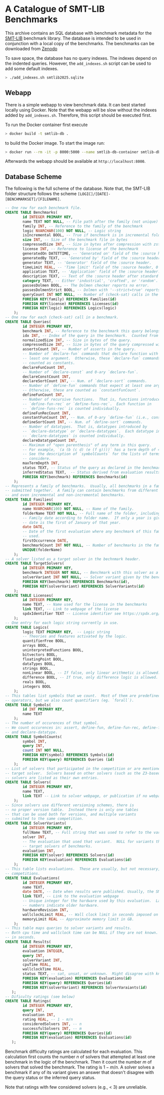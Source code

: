 # A Catalogue of SMT-LIB Benchmarks

This archive contains an SQL database with benchmark metadata for the
[SMT-LIB](https://smt-lib.org/benchmarks.shtml) benchmark library.
The database is intended to be used in conjunction with a local copy
of the benchmarks.  The benchmarks can be downloaded from
[Zenodo](https://zenodo.org/communities/smt-lib/records?q=&l=list&p=1&s=10&sort=newest)

To save space, the database has no query indexes.  The indexes depend on
the indented queries.  However, the `add_indexes.sh` script can be used
to add some default indexes.

```bash
> ./add_indexes.sh smtlib2025.sqlite
```

## Webapp

There is a simple webapp to view benchmark data.  It can best started
locally using Docker.  Note that the webapp will be slow without the
indexes added by `add_indexes.sh`.  Therefore, this script should be
executed first.

To run the Docker container first execute
```bash
> docker build -t smtlib-db .
```
to build the Docker image.
To start the image run:
```bash
> docker run --rm -it -p 8000:5000 --name smtlib-db-container smtlib-db
```
Afterwards the webapp should be available at `http://localhost:8000`.

## Database Scheme

The following is the full scheme of the database.  Note
that, the SMT-LIB folder structure follows the scheme
`[LOGIC]/[DATE]-[BENCHMARKSET]/[FILENAME]`.

```sql
-- One row for each benchmark file.
CREATE TABLE Benchmarks(
        id INTEGER PRIMARY KEY,
        name TEXT NOT NULL, -- File path after the family (not unique)
        family INT, -- Reference to the family of the benchmark
        logic NVARCHAR(100) NOT NULL, -- Logic string
        isIncremental BOOL, -- True if benchmark is in incremental folder
        size INT, -- Size of the benchmark file in bytes
        compressedSize INT, -- Size in bytes after compression with zstd
        license INT, -- Reference to license of the benchmark
        generatedOn DATETTIME, -- 'Generated on' field of the :source header.
        generatedBy TEXT, -- 'Generated by' field of the :source header.
        generator TEXT, -- 'Generator' field of the :source header.
        timeLimit REAL, -- 'Time limit' field of the :source header, 0 default.
        application TEXT, -- 'Application' field of the :source header.
        description TEXT, -- Text of the :source header after standard fields.
        category TEXT, -- Either 'industrial', 'crafted', or 'random'.
        passesDolmen BOOL, -- The Dolmen checker reports no error.
        passesDolmenStrict BOOL, -- Dolmen with '--strict=true' reports no error.
        queryCount INT NOT NULL, -- Number of (check-sat) calls in the benchmark.
        FOREIGN KEY(family) REFERENCES Families(id)
        FOREIGN KEY(license) REFERENCES Licenses(id)
        FOREIGN KEY(logic) REFERENCES Logics(logic)
    );
-- One row for each (check-sat) call in a benchmark.
CREATE TABLE Queries(
        id INTEGER PRIMARY KEY,
        benchmark INT, -- Reference to the benchmark this query belongs to.
        idx INT, -- Index of the query in the benchmark.  Counted from 1.
        normalizedSize INT, -- Size in bytes of the query.
        compressedSize INT, -- Size in bytes of the query compressed with zstd.
        assertsCount INT, -- Number of asserts in the query.
        -- Number of `declare-fun` commands that declare function with at
        -- least one argument.  Otherwise, these `declare-fun` commands are
        -- counted as constants.
        declareFunCount INT,
        -- Number of `declare-const` and 0-ary `declare-fun`.
        declareConstCount INT,
        declareSortCount INT, -- Num. of `declare-sort` commands.
        -- Number of `define-fun` commands that expect at least one argument.
        -- Otherwise, these are counted as `constantFunCount`.
        defineFunCount INT,
        -- Number of recursive functions.  That is, functions introduced by
        -- `define-fun-rec` or `define-funs-rec`.  Each function in
        -- `define-funs-rec` is counted individually.
        defineFunRecCount INT,
        constantFunCount INT, -- Num. of 0-ary `define-fun` (i.e., constants).
        defineSortCount INT, -- Num. of `define-sort` commands.
        -- Number of datatypes.  That is, datatypes introduced by
        -- `declare-datatype` or `declare-datatypes`.  Each datatype in
        -- `declare-datatypes` is counted individually.
        declareDatatypeCount INT,
        -- Maximum of "open parenthesis" of any term in this query.
        -- For example, `(a (b (c d) (e (f g))))` has a term depth of 4.
        -- See the description of `symbolCounts` for the lists of terms
        -- considere.
        maxTermDepth INT,
        status TEXT, -- Status of the query as declared in the benchmark.
        inferredStatus TEXT,  -- Status derived from evaluation results.
        FOREIGN KEY(benchmark) REFERENCES Benchmarks(id)
    );
-- Represents a family of benchmarks.  Usually, all benchmarks in a family are
-- submitted together.  A family can contain benchmarks from different logics,
-- and even incremental and non-incremental benchmarks.
CREATE TABLE Families(
        id INTEGER PRIMARY KEY,
        name NVARCHAR(100) NOT NULL, -- Name of the family.
        folderName TEXT NOT NULL, -- Full name of the folder, including the date.
        -- Family date according to folder name.  If only a year is given, the
        -- date is the first of January of that year.
        date DATE,
        -- Date of the first evaluation where any benchmark of this family was
        -- used.
        firstOccurrence DATE,
        benchmarkCount INT NOT NULL, -- Number of benchmarks in the family.
        UNIQUE(folderName)
    );
-- A solver listed as a target solver in the bechnmark header.
CREATE TABLE TargetSolvers(
        id INTEGER PRIMARY KEY,
        benchmark INTEGER NOT NULL, -- Benchmark with this solver as a target.
        solverVariant INT NOT NULL, -- Solver variant given by the benchmark.
        FOREIGN KEY(benchmark) REFERENCES Benchmarks(id),
        FOREIGN KEY(solverVariant) REFERENCES SolverVariants(id)
    );
CREATE TABLE Licenses(
        id INTEGER PRIMARY KEY,
        name TEXT, -- Name used for the license in the benchmarks
        link TEXT, -- Link to webpage of the license
        spdxIdentifier TEXT -- License identifier see https://spdx.org/licenses/
    );
-- One entry for each logic string currently in use.
CREATE TABLE Logics(
        logic TEXT PRIMARY KEY,  -- Logic string
        -- Theories and features activated by the logic.
        quantifierFree BOOL,
        arrays BOOL,
        uninterpretedFunctions BOOL,
        bitvectors BOOL,
        floatingPoint BOOL,
        dataTypes BOOL,
        strings BOOL,
        nonLinear BOOL, -- If false, only linear arithmetic is allowed.
        difference BOOL, -- If true, only difference logic is allowed.
        reals BOOL,
        integers BOOL
    );
-- This tables list symbols that we count.  Most of them are predefined
-- operators, but we also count quantifiers (eg. `forall`).
CREATE TABLE Symbols(
        id INT PRIMARY KEY,
        name TEXT
    );
-- The number of occurences of that symbol.
-- We count occurences in: assert, define-fun, define-fun-rec, define-funs-rec,
-- and declare-datatype.
CREATE TABLE SymbolCounts(
        symbol INT,
        query INT,
        count INT NOT NULL,
        FOREIGN KEY(symbol) REFERENCES Symbols(id)
        FOREIGN KEY(query) REFERENCES Queries (id)
    );
-- List of solvers that participated in the competition or are mentioned as
-- target solver.  Solvers based on other solvers (such as the Z3-based string
-- solvers are listed as their own entries.
CREATE TABLE Solvers(
        id INTEGER PRIMARY KEY,
        name TEXT,
        link TEXT -- Link to solver webpage, or publication if no webpage exists.
    );
-- Since solvers use different versioning schemes, there is
-- no proper version table.  Instead there is only one tables
-- that can be used both for versions, and multiple variants
-- submited to the same competition.
CREATE TABLE SolverVariants(
        id INTEGER PRIMARY KEY,
        fullName TEXT, -- Full string that was used to refer to the variant.
        solver INT,
        -- The evaluation that used that variant.  NULL for variants that are
        -- target solvers of benchmarks.
        evaluation INT,
        FOREIGN KEY(solver) REFERENCES Solvers(id)
        FOREIGN KEY(evaluation) REFERENCES Evaluations(id)
    );
-- This table lists evaluations.  These are usually, but not necessary, SMT
-- competitions.
CREATE TABLE Evaluations(
        id INTEGER PRIMARY KEY,
        name TEXT,
        date DATE, -- Date when results were published. Usually, the SMT workshop.
        link TEXT, -- Link to the evaluation webpage
        -- Unique integer for the hardware used by this evaluation.  Larger
        -- numbers indicate older hardware.
        hardwareRevision INT,
        wallclockLimit REAL, -- Wall clock limit in seconds imposed on solvers.
        memoryLimit REAL -- Approximate memory limit in GB.
    );
-- This table maps queries to solver variants and results.
-- Both cpu time and wallclock time can be NULL if they are not known. Time is
-- in seconds.
CREATE TABLE Results(
        id INTEGER PRIMARY KEY,
        evaluation INTEGER,
        query INT,
        solverVariant INT,
        cpuTime REAL,
        wallclockTime REAL,
        status TEXT, -- sat, unsat, or unknown.  Might disagree with known status.
        FOREIGN KEY(evaluation) REFERENCES Evaluations(id)
        FOREIGN KEY(query) REFERENCES Queries(id)
        FOREIGN KEY(solverVariant) REFERENCES SolverVaraiants(id)
   );
-- Dificulty ratings (see below)
CREATE TABLE Ratings(
        id INTEGER PRIMARY KEY,
        query INT,
        evaluation INT, 
        rating REAL, -- 1 - m/n
        consideredSolvers INT, -- n
        successfulSolvers INT, -- m
        FOREIGN KEY(query) REFERENCES Queries(id)
        FOREIGN KEY(evaluation) REFERENCES Evaluations(id)
   );
```

Benchmark difficulty ratings are calculated for each evaluation.  This
calculation first counts the number $n$ of solvers that attempted at least one
benchmark in the logic of the benchmark.  Then it count the number $m$ of
solvers that solved the benchmark.  The rating is $1 - m/n$.
A solver solves a benchmark if any of its variant gives an answer that doesn't
disagree with the query status or the inferred query status.

Note that ratings with few considered solvers (e.g., < 3) are unreliable.
